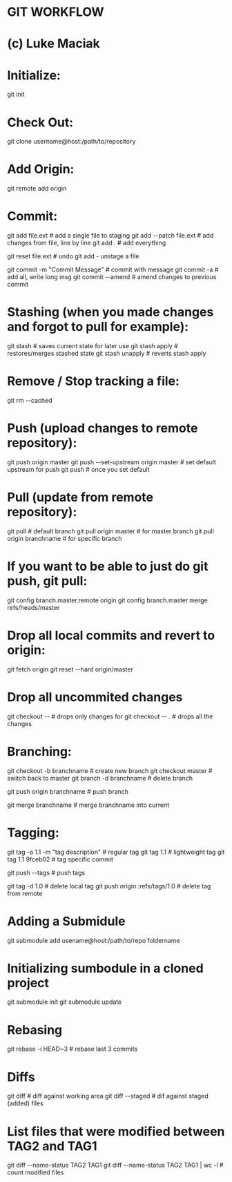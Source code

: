 # GIT WORKFLOW
# (c) Luke Maciak

# Initialize:

  git init

# Check Out:

  git clone username@host:/path/to/repository

# Add Origin:

  git remote add origin <server>

# Commit:

  git add file.ext                              # add a single file to staging
  git add --patch file.ext                      # add changes from file, line by line
  git add .                                     # add everything

  git reset file.ext                            # undo git add - unstage a file

  git commit -m "Commit Message"                # commit with message
  git commit -a                                 # add all, write long msg
  git commit --amend                            # amend changes to previous commit

# Stashing (when you made changes and forgot to pull for example):

  git stash                                     # saves current state for later use
  git stash apply                               # restores/merges stashed state
  git stash unapply                             # reverts stash apply

# Remove / Stop tracking a file:

  git rm --cached <filename>

# Push (upload changes to remote repository):

  git push origin master
  git push --set-upstream origin master         # set default upstream for push
  git push                                      # once you set default

# Pull (update from remote repository):

  git pull                                      # default branch
  git pull origin master                        # for master branch
  git pull origin branchname                    # for specific branch

# If you want to be able to just do git push, git pull:

   git config branch.master.remote origin
   git config branch.master.merge refs/heads/master

# Drop all local commits and revert to origin:

  git fetch origin
  git reset --hard origin/master

# Drop all uncommited changes

  git checkout -- <file>                        # drops only changes for <file>
  git checkout -- .                             # drops all the changes

# Branching:

  git checkout -b branchname                    # create new branch
  git checkout master                           # switch back to master
  git branch -d branchname                      # delete branch

  git push origin branchname                    # push branch

  git merge branchname                          # merge branchname into current


# Tagging:

  git tag -a 1.1 -m "tag description"           # regular tag
  git tag 1.1                                   # lightweight tag
  git tag 1.1 9fceb02                           # tag specific commit
  
  git push --tags                               # push tags

  git tag -d 1.0                                # delete local tag
  git push origin :refs/tags/1.0                # delete tag from remote

# Adding a Submidule

  git submodule add usename@host:/path/to/repo foldername

# Initializing sumbodule in a cloned project

  git submodule init
  git submodule update

# Rebasing

  git rebase -i HEAD~3                          # rebase last 3 commits

# Diffs

  git diff                                      # diff against working area
  git diff --staged                             # dif against staged (added) files

# List files that were modified between TAG2 and TAG1

  git diff --name-status TAG2 TAG1
  git diff --name-status TAG2 TAG1 | wc -l      # count modified files
